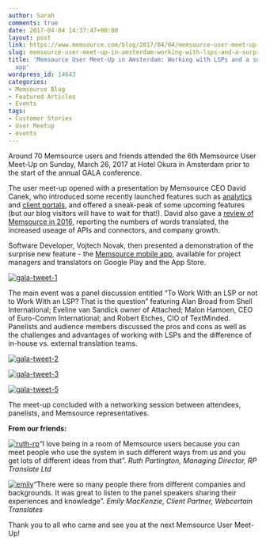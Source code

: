 ```yaml
---
author: Sarah
comments: true
date: 2017-04-04 14:37:47+00:00
layout: post
link: https://www.memsource.com/blog/2017/04/04/memsource-user-meet-up-in-amsterdam-working-with-lsps-and-a-surprise-mobile-app/
slug: memsource-user-meet-up-in-amsterdam-working-with-lsps-and-a-surprise-mobile-app
title: 'Memsource User Meet-Up in Amsterdam: Working with LSPs and a surprise mobile
  app'
wordpress_id: 14643
categories:
- Memsource Blog
- Featured Articles
- Events
tags:
- Customer Stories
- User Meetup
- events
---
```


Around 70 Memsource users and friends attended the 6th Memsource User Meet-Up on Sunday, March 26, 2017 at Hotel Okura in Amsterdam prior to the start of the annual GALA conference.<!-- more -->

The user meet-up opened with a presentation by Memsource CEO David Canek, who introduced some recently launched features such as [analytics](http://www.memsource.com/blog/2017/02/27/new-homepage-analytics-dashboards-to-track-localization/) and [client portals](http://www.memsource.com/blog/2017/03/16/client-portals-a-new-customer-focused-solution/), and offered a sneak-peak of some upcoming features (but our blog visitors will have to wait for that!). David also gave a [review of Memsource in 2016](http://www.memsource.com/blog/2017/01/31/memsource-in-2016-and-my-new-years-resolution/), reporting the numbers of words translated, the increased useage of APIs and connectors, and company growth.

Software Developer, Vojtech Novak, then presented a demonstration of the surprise new feature - the [Memsource mobile app](http://www.memsource.com/blog/2017/03/27/announcing-the-memsource-mobile-app/), available for project managers and translators on Google Play and the App Store.

[![gala-tweet-1](http://www.memsource.com/wp-content/uploads/2017/04/GALA-Tweet-1.png)](https://twitter.com/robertetches)

The main event was a panel discussion entitled “To Work With an LSP or not to Work With an LSP? That is the question” featuring Alan Broad from Shell International; Eveline van Sandick owner of Attached; Malon Hamoen, CEO of Euro-Comm International; and Robert Etches, CIO of TextMinded. Panelists and audience members discussed the pros and cons as well as the challenges and advantages of working with LSPs and the difference of in-house vs. external translation teams.

[![gala-tweet-2](http://www.memsource.com/wp-content/uploads/2017/04/GALA-Tweet-2.png)](https://twitter.com/viluminhondo)

[![gala-tweet-3](http://www.memsource.com/wp-content/uploads/2017/04/GALA-Tweet-3.png)](https://twitter.com/carolinakuhnema)





[![gala-tweet-5](http://www.memsource.com/wp-content/uploads/2017/04/GALA-Tweet-5.png)](https://twitter.com/britta_aagaard)





The meet-up concluded with a networking session between attendees, panelists, and Memsource representatives.

**From our friends:**

[![ruth-rp](http://www.memsource.com/wp-content/uploads/2017/04/Ruth-RP-150x150.png)](http://www.memsource.com/wp-content/uploads/2017/04/Ruth-RP.png)“I love being in a room of Memsource users because you can meet people who use the system in such different ways from us and you get lots of different ideas from that”.
_Ruth Partington, Managing Director, RP Translate Ltd_



[![emily](http://www.memsource.com/wp-content/uploads/2017/04/Emily-150x150.png)](http://www.memsource.com/wp-content/uploads/2017/04/Emily.png)“There were so many people there from different companies and backgrounds. It was great to listen to the panel speakers sharing their experiences and knowledge”.
_Emily MacKenzie, Client Partner, Webcertain Translates_





Thank you to all who came and see you at the next Memsource User Meet-Up!





